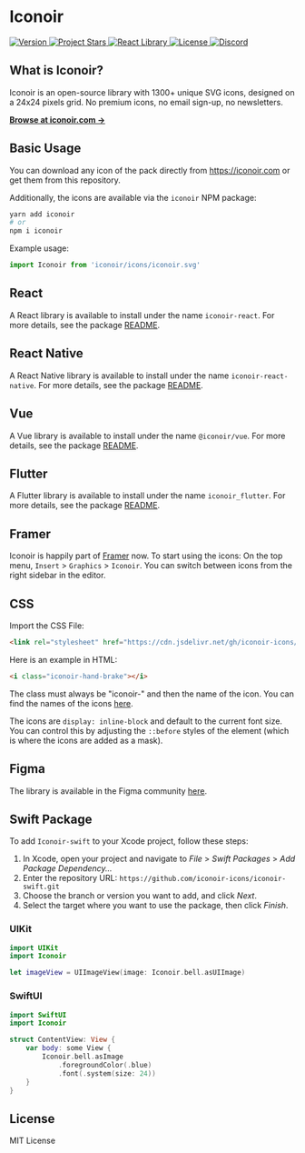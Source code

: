 # Iconoir

<div>

  <a href="https://github.com/lucaburgio/iconoir/releases">
    <img src="https://img.shields.io/github/v/release/lucaburgio/iconoir?style=flat-square" alt="Version" />
  </a>
  <a href="https://github.com/lucaburgio/iconoir">
    <img src="https://img.shields.io/github/stars/lucaburgio/iconoir?style=flat-square" alt="Project Stars" />
  </a>
  <a href="https://www.npmjs.com/package/iconoir-react">
    <img src="https://img.shields.io/npm/dm/iconoir-react?color=98E8F3&label=react&style=flat-square" alt="React Library" />
  </a>
  <a href="https://github.com/lucaburgio/iconoir/blob/main/LICENSE">
    <img src="https://img.shields.io/github/license/lucaburgio/iconoir?style=flat-square" alt="License" />
  </a>
  <a href="https://discord.gg/txXcKCAmKW">
    <img src="https://img.shields.io/discord/998909400234348615?color=5865f2&label=Discord&style=flat-square" alt="Discord" />
  </a>
</div>

## What is Iconoir?

Iconoir is an open-source library with 1300+ unique SVG icons, designed on a 24x24 pixels grid. No premium icons, no email sign-up, no newsletters.

<a href="https://iconoir.com"><strong>Browse at iconoir.com &rarr;</strong></a>





## Basic Usage

You can download any icon of the pack directly from https://iconoir.com or get them from this repository.

Additionally, the icons are available via the `iconoir` NPM package:
```bash
yarn add iconoir
# or
npm i iconoir
```

Example usage:
```js
import Iconoir from 'iconoir/icons/iconoir.svg'
```

## React

A React library is available to install under the name `iconoir-react`. For more details, see the package [README](./packages/iconoir-react).

## React Native

A React Native library is available to install under the name `iconoir-react-native`. For more details, see the package [README](./packages/iconoir-react-native).

## Vue

A Vue library is available to install under the name `@iconoir/vue`. For more details, see the package [README](./packages/iconoir-vue).

## Flutter

A Flutter library is available to install under the name `iconoir_flutter`. For more details, see the package [README](./packages/iconoir-flutter).

## Framer

Iconoir is happily part of [Framer](https://framer.com) now. To start using the icons: On the top menu, `Insert` > `Graphics` > `Iconoir`.
You can switch between icons from the right sidebar in the editor.

## CSS

Import the CSS File:

```html
<link rel="stylesheet" href="https://cdn.jsdelivr.net/gh/iconoir-icons/iconoir@main/css/iconoir.css">
```

Here is an example in HTML:

```html
<i class="iconoir-hand-brake"></i>
```
The class must always be "iconoir-" and then the name of the icon. You can find the names of the icons [here](https://iconoir.com).

The icons are `display: inline-block` and default to the current font size. You can control this
by adjusting the `::before` styles of the element (which is where the icons are added as a mask).

## Figma

The library is available in the Figma community [here](https://www.figma.com/community/file/983248991460488027/Iconoir-Pack).

## Swift Package

To add `Iconoir-swift` to your Xcode project, follow these steps:

1. In Xcode, open your project and navigate to *File* > *Swift Packages* > *Add Package Dependency...*
2. Enter the repository URL: `https://github.com/iconoir-icons/iconoir-swift.git`
3. Choose the branch or version you want to add, and click *Next*.
4. Select the target where you want to use the package, then click *Finish*.

### UIKit

```swift
import UIKit
import Iconoir

let imageView = UIImageView(image: Iconoir.bell.asUIImage)
```

### SwiftUI

```swift
import SwiftUI
import Iconoir

struct ContentView: View {
    var body: some View {
        Iconoir.bell.asImage
            .foregroundColor(.blue)
            .font(.system(size: 24))
    }
}
```

## License

MIT License

